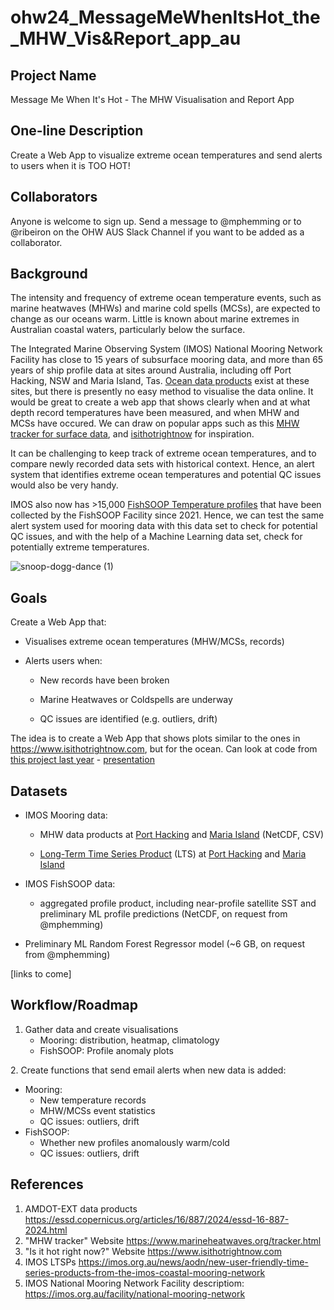 # ohw24_MessageMeWhenItsHot_the_MHW_Vis&Report_app_au

## Project Name
Message Me When It's Hot - The MHW Visualisation and Report App

## One-line Description
Create a Web App to visualize extreme ocean temperatures and send alerts to users when it is TOO HOT!

## Collaborators
Anyone is welcome to sign up. Send a message to @mphemming or to @ribeiron on the OHW AUS Slack Channel if you want to be added as a collaborator. 

## Background

The intensity and frequency of extreme ocean temperature events, such as marine heatwaves (MHWs) and marine cold spells (MCSs), are expected to change as our oceans warm. Little is known about marine extremes in Australian coastal waters, particularly below the surface. 

The Integrated Marine Observing System (IMOS) National Mooring Network Facility has close to 15 years of subsurface mooring data, and more than 65 years of ship profile data at sites around Australia, including off Port Hacking, NSW and Maria Island, Tas. [Ocean data products](https://essd.copernicus.org/articles/16/887/2024/essd-16-887-2024.html) exist at these sites, but there is presently no easy method to visualise the data online. 
It would be great to create a web app that shows clearly when and at what depth record temperatures have been measured, and when MHW and MCSs have occured. We can draw on popular apps such as this [MHW tracker for surface data](https://www.marineheatwaves.org/tracker.html), and [isithotrightnow](https://isithotrightnow.com/) for inspiration. 

It can be challenging to keep track of extreme ocean temperatures, and to compare newly recorded data sets with historical context. Hence, an alert system that identifies extreme ocean temperatures and potential QC issues would also be very handy.

IMOS also now has >15,000 [FishSOOP Temperature profiles](https://www.unsw.edu.au/research/oceanography/fishsoop) that have been collected by the FishSOOP Facility since 2021. Hence, we can test the same alert system used for mooring data with this data set to check for potential QC issues, and with the help of a Machine Learning data set, check for potentially extreme temperatures. 


![snoop-dogg-dance (1)](https://github.com/user-attachments/assets/2fbd026a-ac1e-44d0-8afa-6c71d8d7c706)


## Goals
Create a Web App that:​

- Visualises extreme ocean temperatures ​(MHW/MCSs, records)

- ​Alerts users when:​

  - New records have been broken​

  - Marine Heatwaves or Coldspells are underway​

  - QC issues are identified (e.g. outliers, drift)​

​The idea is to create a Web App that shows plots similar to the ones in https://www.isithotrightnow.com, but for the ocean. 
Can look at code from [this project last year](https://github.com/oceanhackweek/ohw23_proj_fancymoorings) - [presentation](https://www.youtube.com/watch?v=90t6h36-BOQ&list=PLVH-j9gOscWmTQNctTx07pf97BRuUxCBX&index=3)

## Datasets
- IMOS Mooring data:
  
  - MHW data products at [Port Hacking](https://thredds.aodn.org.au/thredds/catalog/UNSW/NRS_extremes/Temperature_DataProducts_v2/PH100/catalog.html) and [Maria Island](https://thredds.aodn.org.au/thredds/catalog/UNSW/NRS_extremes/Temperature_DataProducts_v2/MAI090/catalog.html) (NetCDF, CSV)​
    
  - [Long-Term Time Series Product](https://imos.org.au/news/aodn/new-user-friendly-time-series-products-from-the-imos-coastal-mooring-network) (LTS) at [Port Hacking](https://thredds.aodn.org.au/thredds/catalog/IMOS/ANMN/NSW/PH100/catalog.html) and [Maria Island](https://thredds.aodn.org.au/thredds/catalog/IMOS/ANMN/NRS/NRSMAI/catalog.html)​
    
- IMOS FishSOOP data:
  - aggregated profile product, including near-profile satellite SST and preliminary ML profile predictions (NetCDF, on request from @mphemming)​
  
- Preliminary ML Random Forest Regressor model ​(~6 GB, on request from @mphemming)

[links to come] 

## Workflow/Roadmap

1. Gather data and create visualisations​
   - Mooring: distribution, heatmap, climatology​
   - FishSOOP: Profile anomaly plots​

​2. Create functions that send email alerts when new data is added:​
  - Mooring:​
    - New temperature records​
    - MHW/MCSs event statistics​
    - QC issues: outliers, drift​
  - FishSOOP:​
    - Whether new profiles anomalously warm/cold​
    - QC issues: outliers, drift​

## References
1. AMDOT-EXT data products https://essd.copernicus.org/articles/16/887/2024/essd-16-887-2024.html
2. "MHW tracker" Website https://www.marineheatwaves.org/tracker.html
3. "Is it hot right now?" Website https://www.isithotrightnow.com
4. IMOS LTSPs https://imos.org.au/news/aodn/new-user-friendly-time-series-products-from-the-imos-coastal-mooring-network
5. IMOS National Mooring Network Facility descriptiom: https://imos.org.au/facility/national-mooring-network 
